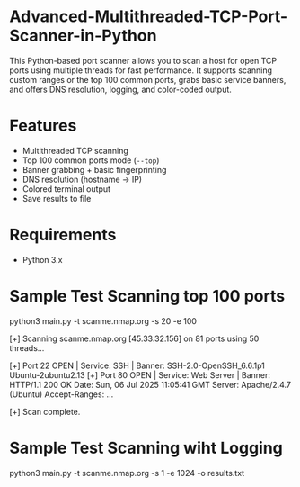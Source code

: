 # Advanced-Multithreaded-TCP-Port-Scanner-in-Python
This Python-based port scanner allows you to scan a host for open TCP ports using multiple threads for fast performance. It supports scanning custom ranges or the top 100 common ports, grabs basic service banners, and offers DNS resolution, logging, and color-coded output.

# Features
- Multithreaded TCP scanning
- Top 100 common ports mode (`--top`)
- Banner grabbing + basic fingerprinting
- DNS resolution (hostname → IP)
- Colored terminal output
- Save results to file

# Requirements
- Python 3.x

# Sample Test Scanning top 100 ports
python3 main.py -t scanme.nmap.org -s 20 -e 100

[+] Scanning scanme.nmap.org [45.33.32.156] on 81 ports using 50 threads...

[+] Port 22    OPEN   | Service: SSH        | Banner: SSH-2.0-OpenSSH_6.6.1p1 Ubuntu-2ubuntu2.13
[+] Port 80    OPEN   | Service: Web Server | Banner: HTTP/1.1 200 OK
Date: Sun, 06 Jul 2025 11:05:41 GMT
Server: Apache/2.4.7 (Ubuntu)
Accept-Ranges: ...

[+] Scan complete.

# Sample Test Scanning wiht Logging
python3 main.py -t scanme.nmap.org -s 1 -e 1024 -o results.txt